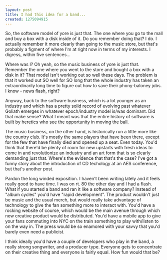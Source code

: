 ```yaml
--- 
layout: post
title: I had this idea for a band...
created: 1275094915
---
```

<p>So, the software model of yore is just that.  The one where you go to the mall and buy a box with a disk inside of it.  Do you remember doing that?  I do.  I actually remember it more clearly than going to the music store, but that's probably a figment of where I'm at right now in terms of my interests.  I digress, within five sentences...</p>

<p>Where was I?  Oh yeah, so the music business of yore is just that.  Remember the one where you went to the store and bought a box with a disk in it?  That model isn't working out so well these days.  The problem is that it worked out SO well for SO long that the whole industry has taken an extraordinarily long time to figure out how to save their phony-baloney jobs.  I know - news flash, right?</p>

<p>Anyway, back to the software business, which is a lot younger as an industry and which has a pretty solid record of evolving past whatever Goliath emerges in whatever epoch/industry model is/was dominant.  Did that make sense?  What I meant was that the entire history of software is built by heretics who see the opportunity in moving the ball.</p>

<p>The music business, on the other hand, is historically run a little more like the country club.  It's mostly the same players that have been there, except for the few that have finally died and opened up a seat.  Even today.  You'd think that there'd be plenty of room for new upstarts with fresh ideas to come in and revolutionize an industry and an art form that is so clearly demanding just that.  Where's the evidence that that's the case?  I've got a funny story about the introduction of CD techology at an AES conference, but that's another post.</p>

<p>Pardon the long winded exposition.  I haven't been writing lately and it feels really good to have time.  I was on rt. 80 the other day and I had a flash.  What if you started a band and ran it like a software company?  Instead of "album cycles" you'd have "rapid development".  The product wouldn't just be music and the usual merch, but would really take advantage of technology to give the fan something more to interact with.  You'd have a rocking website of course, which would be the main avenue through which new creative product would be distributed.  You'd have a mobile app to give your fans commuting into NYC on the train something to play with/listen to on the way in.  The press would be so enamored with your savvy that you'd barely even need a publicist.</p>

<p>I think ideally you'd have a couple of developers who play in the band, a really strong songwriter, and a producer type.  Everyone gets to concentrate on their creative thing and everyone is fairly equal.  How fun would that be?</p>

